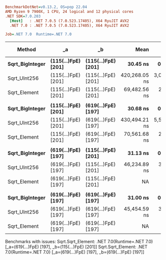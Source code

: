 ``` ini

BenchmarkDotNet=v0.13.2, OS=pop 22.04
AMD Ryzen 9 7900X, 1 CPU, 24 logical and 12 physical cores
.NET SDK=7.0.203
  [Host]   : .NET 7.0.5 (7.0.523.17405), X64 RyuJIT AVX2
  .NET 7.0 : .NET 7.0.5 (7.0.523.17405), X64 RyuJIT AVX2

Job=.NET 7.0  Runtime=.NET 7.0  

```
|          Method |                  _a |                  _b |          Mean |        Error |       StdDev |     Ratio | RatioSD |   Gen0 | Allocated | Alloc Ratio |
|---------------- |-------------------- |-------------------- |--------------:|-------------:|-------------:|----------:|--------:|-------:|----------:|------------:|
| **Sqrt_BigInteger** | **(115(...)FpE) [201]** | **(115(...)FpE) [201]** |      **30.45 ns** |     **0.047 ns** |     **0.044 ns** |      **1.00** |    **0.00** | **0.0005** |      **40 B** |        **1.00** |
|    Sqrt_UInt256 | (115(...)FpE) [201] | (115(...)FpE) [201] | 420,268.05 ns | 3,041.324 ns | 2,539.644 ns | 13,797.12 |   83.85 |      - |         - |        0.00 |
|    Sqrt_Element | (115(...)FpE) [201] | (115(...)FpE) [201] |  69,482.56 ns |   217.620 ns |   203.562 ns |  2,281.59 |    7.27 | 1.2207 |  108640 B |    2,716.00 |
|                 |                     |                     |               |              |              |           |         |        |           |             |
| **Sqrt_BigInteger** | **(115(...)FpE) [201]** | **(619(...)FpE) [197]** |      **30.68 ns** |     **0.400 ns** |     **0.374 ns** |      **1.00** |    **0.00** | **0.0005** |      **40 B** |        **1.00** |
|    Sqrt_UInt256 | (115(...)FpE) [201] | (619(...)FpE) [197] | 430,494.21 ns | 5,508.602 ns | 5,152.750 ns | 14,035.50 |  249.26 |      - |         - |        0.00 |
|    Sqrt_Element | (115(...)FpE) [201] | (619(...)FpE) [197] |  70,561.68 ns |   270.851 ns |   240.102 ns |  2,300.59 |   33.19 | 1.2207 |  108640 B |    2,716.00 |
|                 |                     |                     |               |              |              |           |         |        |           |             |
| **Sqrt_BigInteger** | **(619(...)FpE) [197]** | **(115(...)FpE) [201]** |      **31.13 ns** |     **0.250 ns** |     **0.234 ns** |      **1.00** |    **0.00** | **0.0005** |      **40 B** |        **1.00** |
|    Sqrt_UInt256 | (619(...)FpE) [197] | (115(...)FpE) [201] |  46,234.89 ns |   389.370 ns |   364.217 ns |  1,485.38 |   10.78 |      - |         - |        0.00 |
|    Sqrt_Element | (619(...)FpE) [197] | (115(...)FpE) [201] |            NA |           NA |           NA |         ? |       ? |      - |         - |           ? |
|                 |                     |                     |               |              |              |           |         |        |           |             |
| **Sqrt_BigInteger** | **(619(...)FpE) [197]** | **(619(...)FpE) [197]** |      **31.00 ns** |     **0.258 ns** |     **0.241 ns** |      **1.00** |    **0.00** | **0.0005** |      **40 B** |        **1.00** |
|    Sqrt_UInt256 | (619(...)FpE) [197] | (619(...)FpE) [197] |  45,454.59 ns |   361.477 ns |   338.126 ns |  1,466.40 |   14.68 |      - |         - |        0.00 |
|    Sqrt_Element | (619(...)FpE) [197] | (619(...)FpE) [197] |            NA |           NA |           NA |         ? |       ? |      - |         - |           ? |

Benchmarks with issues:
  Sqrt.Sqrt_Element: .NET 7.0(Runtime=.NET 7.0) [_a=(619(...)FpE) [197], _b=(115(...)FpE) [201]]
  Sqrt.Sqrt_Element: .NET 7.0(Runtime=.NET 7.0) [_a=(619(...)FpE) [197], _b=(619(...)FpE) [197]]
